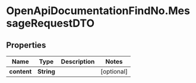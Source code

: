 # OpenApiDocumentationFindNo.MessageRequestDTO

## Properties

Name | Type | Description | Notes
------------ | ------------- | ------------- | -------------
**content** | **String** |  | [optional] 


